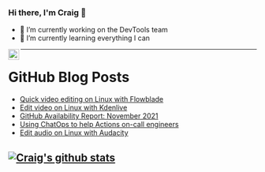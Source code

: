 ### Hi there, I'm Craig 👋

<!--
**CraigTeelFugro/CraigTeelFugro** is a ✨ _special_ ✨ repository because its `README.md` (this file) appears on your GitHub profile.

Here are some ideas to get you started:
-->

- 🔭 I’m currently working on the DevTools team
- 🌱 I’m currently learning everything I can

[<img align="left" alt="Craig Teel | LinkedIn" width="22px" src="https://cdn.jsdelivr.net/npm/simple-icons@v3/icons/linkedin.svg" />][linkedin]

---

# GitHub Blog Posts

<!-- BLOG-POST-LIST:START -->
- [Quick video editing on Linux with Flowblade](https://opensource.com/article/21/11/flowblade-linux-video-editing)
- [Edit video on Linux with Kdenlive](https://opensource.com/article/21/12/kdenlive-linux-creative-app)
- [GitHub Availability Report: November 2021](https://github.blog/2021-12-01-github-availability-report-november-2021/)
- [Using ChatOps to help Actions on-call engineers](https://github.blog/2021-12-01-using-chatops-to-help-actions-on-call-engineers/)
- [Edit audio on Linux with Audacity](https://opensource.com/article/21/12/audacity-linux-creative-app)
<!-- BLOG-POST-LIST:END -->

## [![Craig's github stats](https://github-readme-stats.vercel.app/api?username=craigteelfugro)](https://github.com/anuraghazra/github-readme-stats)


[linkedin]: https://linkedin.com/in/craig-teel-b8786771
